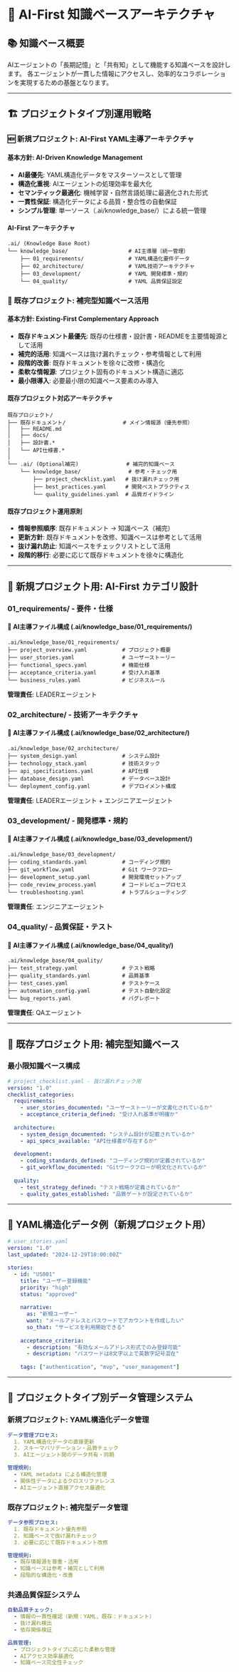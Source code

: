 # 🧠 AI-First 知識ベースアーキテクチャ

## 📚 知識ベース概要

AIエージェントの「長期記憶」と「共有知」として機能する知識ベースを設計します。
各エージェントが一貫した情報にアクセスし、効率的なコラボレーションを実現するための基盤となります。

---

## 🏗️ プロジェクトタイプ別運用戦略

### 🆕 新規プロジェクト: AI-First YAML主導アーキテクチャ

#### 基本方針: AI-Driven Knowledge Management
- **AI最優先**: YAML構造化データをマスターソースとして管理
- **構造化重視**: AIエージェントの処理効率を最大化
- **セマンティック最適化**: 機械学習・自然言語処理に最適化された形式
- **一貫性保証**: 構造化データによる品質・整合性の自動保証
- **シンプル管理**: 単一ソース（.ai/knowledge_base/）による統一管理

#### AI-First アーキテクチャ
```
.ai/ (Knowledge Base Root)
└── knowledge_base/                   # AI主導層（統一管理）
    ├── 01_requirements/              # YAML構造化要件データ
    ├── 02_architecture/              # YAML技術アーキテクチャ
    ├── 03_development/               # YAML 開発標準・規約
    └── 04_quality/                   # YAML 品質保証設定
```

### 🔄 既存プロジェクト: 補完型知識ベース活用

#### 基本方針: Existing-First Complementary Approach
- **既存ドキュメント最優先**: 既存の仕様書・設計書・READMEを主要情報源として活用
- **補完的活用**: 知識ベースは抜け漏れチェック・参考情報として利用
- **段階的改善**: 既存ドキュメントを徐々に改修・構造化
- **柔軟な情報源**: プロジェクト固有のドキュメント構造に適応
- **最小限導入**: 必要最小限の知識ベース要素のみ導入

#### 既存プロジェクト対応アーキテクチャ
```
既存プロジェクト/
├── 既存ドキュメント/                  # メイン情報源（優先参照）
│   ├── README.md
│   ├── docs/
│   ├── 設計書.*
│   └── API仕様書.*
│
└── .ai/ (Optional補完)               # 補完的知識ベース
    └── knowledge_base/               # 参考・チェック用
        ├── project_checklist.yaml   # 抜け漏れチェック用
        ├── best_practices.yaml      # 開発ベストプラクティス
        └── quality_guidelines.yaml  # 品質ガイドライン
```

#### 既存プロジェクト運用原則
- **情報参照順序**: 既存ドキュメント → 知識ベース（補完）
- **更新方針**: 既存ドキュメントを改修、知識ベースは参考として活用
- **抜け漏れ防止**: 知識ベースをチェックリストとして活用
- **段階的移行**: 必要に応じて既存ドキュメントを徐々に構造化

---

## 📂 新規プロジェクト用: AI-First カテゴリ設計

### 01_requirements/ - 要件・仕様

#### 📄 AI主導ファイル構成 (.ai/knowledge_base/01_requirements/)
```
.ai/knowledge_base/01_requirements/
├── project_overview.yaml           # プロジェクト概要
├── user_stories.yaml               # ユーザーストーリー
├── functional_specs.yaml           # 機能仕様
├── acceptance_criteria.yaml        # 受け入れ基準
└── business_rules.yaml             # ビジネスルール
```

**管理責任**: LEADERエージェント

### 02_architecture/ - 技術アーキテクチャ

#### 📄 AI主導ファイル構成 (.ai/knowledge_base/02_architecture/)
```
.ai/knowledge_base/02_architecture/
├── system_design.yaml              # システム設計
├── technology_stack.yaml           # 技術スタック
├── api_specifications.yaml         # API仕様
├── database_design.yaml            # データベース設計
└── deployment_config.yaml          # デプロイメント構成
```

**管理責任**: LEADERエージェント + エンジニアエージェント

### 03_development/ - 開発標準・規約

#### 📄 AI主導ファイル構成 (.ai/knowledge_base/03_development/)
```
.ai/knowledge_base/03_development/
├── coding_standards.yaml           # コーディング規約
├── git_workflow.yaml               # Git ワークフロー
├── development_setup.yaml          # 開発環境セットアップ
├── code_review_process.yaml        # コードレビュープロセス
└── troubleshooting.yaml            # トラブルシューティング
```

**管理責任**: エンジニアエージェント

### 04_quality/ - 品質保証・テスト

#### 📄 AI主導ファイル構成 (.ai/knowledge_base/04_quality/)
```
.ai/knowledge_base/04_quality/
├── test_strategy.yaml              # テスト戦略
├── quality_standards.yaml          # 品質基準
├── test_cases.yaml                 # テストケース
├── automation_config.yaml          # テスト自動化設定
└── bug_reports.yaml                # バグレポート
```

**管理責任**: QAエージェント

---

## 📂 既存プロジェクト用: 補完型知識ベース

### 最小限知識ベース構成
```yaml
# project_checklist.yaml - 抜け漏れチェック用
version: "1.0"
checklist_categories:
  requirements:
    - user_stories_documented: "ユーザーストーリーが文書化されているか"
    - acceptance_criteria_defined: "受け入れ基準が明確か"
    
  architecture:
    - system_design_documented: "システム設計が記載されているか"
    - api_specs_available: "API仕様書が存在するか"
    
  development:
    - coding_standards_defined: "コーディング規約が定義されているか"
    - git_workflow_documented: "Gitワークフローが明文化されているか"
    
  quality:
    - test_strategy_defined: "テスト戦略が定義されているか"
    - quality_gates_established: "品質ゲートが設定されているか"
```

---

## 🤖 YAML構造化データ例（新規プロジェクト用）

```yaml
# user_stories.yaml
version: "1.0"
last_updated: "2024-12-29T10:00:00Z"

stories:
  - id: "US001"
    title: "ユーザー登録機能"
    priority: "high"
    status: "approved"
    
    narrative:
      as: "新規ユーザー"
      want: "メールアドレスとパスワードでアカウントを作成したい"
      so_that: "サービスを利用開始できる"
    
    acceptance_criteria:
      - description: "有効なメールアドレス形式でのみ登録可能"
      - description: "パスワードは8文字以上で英数字記号混在"
    
    tags: ["authentication", "mvp", "user_management"]
```

---

## 🔄 プロジェクトタイプ別データ管理システム

### 新規プロジェクト: YAML構造化データ管理
```yaml
データ管理プロセス:
  1. YAML構造化データの直接更新
  2. スキーマバリデーション・品質チェック
  3. AIエージェント間のデータ共有・同期

管理規則:
  - YAML metadata による構造化管理
  - 関係性データによるクロスリファレンス
  - AIエージェント直接アクセス最適化
```

### 既存プロジェクト: 補完型データ管理
```yaml
データ参照プロセス:
  1. 既存ドキュメント優先参照
  2. 知識ベースで抜け漏れチェック
  3. 必要に応じて既存ドキュメント改修

管理規則:
  - 既存情報源を尊重・活用
  - 知識ベースは参考・補完として利用
  - 段階的な構造化・改善
```

### 共通品質保証システム
```yaml
自動品質チェック:
  - 情報の一貫性確認（新規：YAML、既存：ドキュメント）
  - 抜け漏れ検出
  - 依存関係検証

品質管理:
  - プロジェクトタイプに応じた柔軟な管理
  - AIアクセス効率最適化
  - 知識ベース完全性チェック
```
